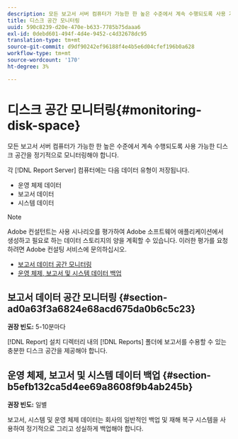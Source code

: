 ```yaml
---
description: 모든 보고서 서버 컴퓨터가 가능한 한 높은 수준에서 계속 수행되도록 사용 가능한 디스크 공간을 정기적으로 모니터링해야 합니다.
title: 디스크 공간 모니터링
uuid: 590c8239-d20e-470e-b633-7785b75daaa6
exl-id: 0debd601-494f-4d4e-9452-c4d32678dc95
translation-type: tm+mt
source-git-commit: d9df90242ef96188f4e4b5e6d04cfef196b0a628
workflow-type: tm+mt
source-wordcount: '170'
ht-degree: 3%

---
```


# 디스크 공간 모니터링{#monitoring-disk-space}

모든 보고서 서버 컴퓨터가 가능한 한 높은 수준에서 계속 수행되도록 사용 가능한 디스크 공간을 정기적으로 모니터링해야 합니다.

각 [!DNL Report Server] 컴퓨터에는 다음 데이터 유형이 저장됩니다.

* 운영 체제 데이터
* 보고서 데이터
* 시스템 데이터

>[!NOTE]
>
>Adobe 컨설턴트는 사용 시나리오를 평가하여 Adobe 소프트웨어 애플리케이션에서 생성하고 필요로 하는 데이터 스토리지의 양을 계획할 수 있습니다. 이러한 평가를 요청하려면 Adobe 컨설팅 서비스에 문의하십시오.

* [보고서 데이터 공간 모니터링](../../../home/c-rpt-oview/c-admin-rpt/c-mon-disk-sp.md#section-ad0a63f3a6824e68acd675da0b6c5c23)
* [운영 체제, 보고서 및 시스템 데이터 백업](../../../home/c-rpt-oview/c-admin-rpt/c-mon-disk-sp.md#section-b5efb132ca5d4ee69a8608f9b4ab245b)

## 보고서 데이터 공간 모니터링 {#section-ad0a63f3a6824e68acd675da0b6c5c23}

**권장 빈도:** 5-10분마다

[!DNL Report] 설치 디렉터리 내의 [!DNL Reports] 폴더에 보고서를 수용할 수 있는 충분한 디스크 공간을 제공해야 합니다.

## 운영 체제, 보고서 및 시스템 데이터 백업 {#section-b5efb132ca5d4ee69a8608f9b4ab245b}

**권장 빈도:** 일별

보고서, 시스템 및 운영 체제 데이터는 회사의 일반적인 백업 및 재해 복구 시스템을 사용하여 정기적으로 그리고 성실하게 백업해야 합니다.
